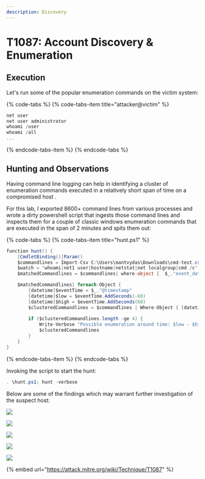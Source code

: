 ```yaml
---
description: Discovery
---
```


# T1087: Account Discovery & Enumeration

## Execution

Let's run some of the popular enumeration commands on the victim system:

{% code-tabs %}
{% code-tabs-item title="attacker@victim" %}
```csharp
net user
net user administrator
whoami /user
whoami /all
...
```
{% endcode-tabs-item %}
{% endcode-tabs %}

## Hunting and Observations

Having command line logging can help in identifying a cluster of enumeration commands executed in a relatively short span of time on a compromised host .

For this lab, I exported 8600+ command lines from various processes and wrote a dirty powershell script that ingests those command lines and inspects them for a couple of classic windows enumeration commands that are executed in the span of 2 minutes and spits them out:

{% code-tabs %}
{% code-tabs-item title="hunt.ps1" %}
```csharp
function hunt() {
    [CmdletBinding()]Param()
    $commandlines = Import-Csv C:\Users\mantvydas\Downloads\cmd-test.csv
    $watch = 'whoami|net1 user|hostname|netstat|net localgroup|cmd /c'
    $matchedCommandlines = $commandlines| where-object {  $_."event_data.CommandLine" -match $watch}

    $matchedCommandlines| foreach-Object {
        [datetime]$eventTime = $_."@timestamp"
        [datetime]$low = $eventTime.AddSeconds(-60)
        [datetime]$high = $eventTime.AddSeconds(60)
        $clusteredCommandlines = $commandlines | Where-Object { [datetime]$_."@timestamp" -ge $low -and [datetime]$_."@timestamp" -le $high -and  $_."event_data.CommandLine" -match $watch}
        
        if ($clusteredCommandlines.length -ge 4) {
            Write-Verbose "Possible enumeration around time: $low - $high ($eventTime)"
            $clusteredCommandlines
        }
    }
}
```
{% endcode-tabs-item %}
{% endcode-tabs %}

Invoking the script to start the hunt:

```csharp
. \hunt.ps1; hunt -verbose
```

Below are some of the findings which may warrant further investigation of the suspect host:

![](../.gitbook/assets/enumeration-hunt-5.png)

![](../.gitbook/assets/enumeration-hunt-4.png)

![](../.gitbook/assets/enumeration-hunt-3.png)

![](../.gitbook/assets/enumeration-hunt-2.png)

![](../.gitbook/assets/enumeration-hunt-1.png)

{% embed url="https://attack.mitre.org/wiki/Technique/T1087" %}

